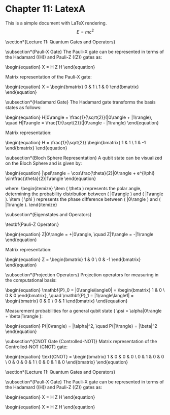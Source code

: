 # Chapter 11: LatexA
This is a simple document with LaTeX rendering.
$$
E = mc^2
$$

\section*{Lecture 11: Quantum Gates and Operators}

\subsection*{Pauli-X Gate}
The Pauli-X gate can be represented in terms of the Hadamard (\(H\)) and Pauli-Z (\(Z\)) gates as:

\begin{equation}
    X = H Z H
\end{equation}

Matrix representation of the Pauli-X gate:

\begin{equation}
    X = \begin{bmatrix} 0 & 1 \\ 1 & 0 \end{bmatrix}
\end{equation}

\subsection*{Hadamard Gate}
The Hadamard gate transforms the basis states as follows:

\begin{equation}
    H|0\rangle = \frac{1}{\sqrt{2}}(|0\rangle + |1\rangle), \quad
    H|1\rangle = \frac{1}{\sqrt{2}}(|0\rangle - |1\rangle)
\end{equation}

Matrix representation:

\begin{equation}
H = \frac{1}{\sqrt{2}} \begin{bmatrix} 1 & 1 \\ 1 & -1 \end{bmatrix}
\end{equation}

\subsection*{Bloch Sphere Representation}
A qubit state can be visualized on the Bloch Sphere and is given by:

\begin{equation}
    |\psi\rangle = \cos\frac{\theta}{2}|0\rangle + e^{i\phi} \sin\frac{\theta}{2}|1\rangle
\end{equation}

where:
\begin{itemize}
    \item \( \theta \) represents the polar angle, determining the probability distribution between \( |0\rangle \) and \( |1\rangle \).
    \item \( \phi \) represents the phase difference between \( |0\rangle \) and \( |1\rangle \).
\end{itemize}

\subsection*{Eigenstates and Operators}

\textbf{Pauli-Z Operator:}

\begin{equation}
    Z|0\rangle = +|0\rangle, \quad Z|1\rangle = -|1\rangle
\end{equation}

Matrix representation:

\begin{equation}
    Z = \begin{bmatrix} 1 & 0 \\ 0 & -1 \end{bmatrix}
\end{equation}

\subsection*{Projection Operators}
Projection operators for measuring in the computational basis:

\begin{equation}
    \mathbf{P}_0 = |0\rangle\langle0| = \begin{bmatrix} 1 & 0 \\ 0 & 0 \end{bmatrix}, \quad
    \mathbf{P}_1 = |1\rangle\langle1| = \begin{bmatrix} 0 & 0 \\ 0 & 1 \end{bmatrix}
\end{equation}

Measurement probabilities for a general qubit state \( \psi = \alpha|0\rangle + \beta|1\rangle \):

\begin{equation}
    P(|0\rangle) = |\alpha|^2, \quad P(|1\rangle) = |\beta|^2
\end{equation}

\subsection*{CNOT Gate (Controlled-NOT)}
Matrix representation of the Controlled-NOT (CNOT) gate:

\begin{equation}
    \text{CNOT} = \begin{bmatrix} 
        1 & 0 & 0 & 0 \\ 
        0 & 1 & 0 & 0 \\ 
        0 & 0 & 0 & 1 \\ 
        0 & 0 & 1 & 0 
    \end{bmatrix}
\end{equation}

\section*{Lecture 11: Quantum Gates and Operators}

\subsection*{Pauli-X Gate}
The Pauli-X gate can be represented in terms of the Hadamard (\(H\)) and Pauli-Z (\(Z\)) gates as:

\begin{equation}
    X = H Z H
\end{equation}

\begin{equation}
    X = H Z H
\end{equation}